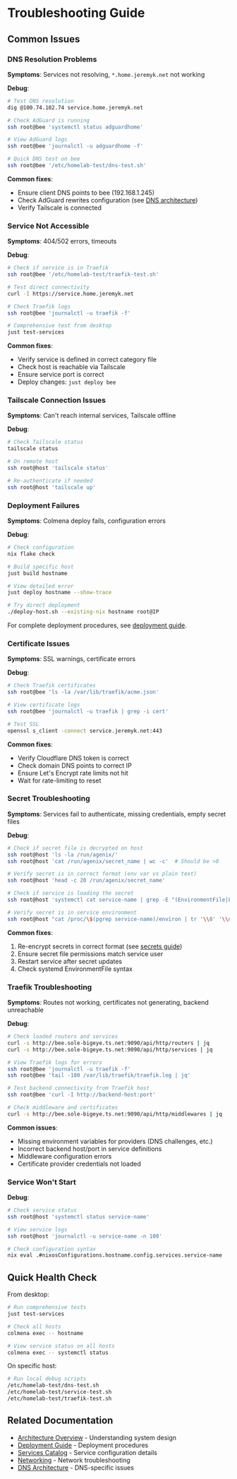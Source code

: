 # Troubleshooting Guide

## Common Issues

### DNS Resolution Problems

**Symptoms**: Services not resolving, `*.home.jeremyk.net` not working

**Debug**:

```bash
# Test DNS resolution
dig @100.74.102.74 service.home.jeremyk.net

# Check AdGuard is running
ssh root@bee 'systemctl status adguardhome'

# View AdGuard logs
ssh root@bee 'journalctl -u adguardhome -f'

# Quick DNS test on bee
ssh root@bee '/etc/homelab-test/dns-test.sh'
```

**Common fixes**:

- Ensure client DNS points to bee (192.168.1.245)
- Check AdGuard rewrites configuration (see [DNS architecture](./architecture/dns.md))
- Verify Tailscale is connected

### Service Not Accessible

**Symptoms**: 404/502 errors, timeouts

**Debug**:

```bash
# Check if service is in Traefik
ssh root@bee '/etc/homelab-test/traefik-test.sh'

# Test direct connectivity
curl -I https://service.home.jeremyk.net

# Check Traefik logs
ssh root@bee 'journalctl -u traefik -f'

# Comprehensive test from desktop
just test-services
```

**Common fixes**:

- Verify service is defined in correct category file
- Check host is reachable via Tailscale
- Ensure service port is correct
- Deploy changes: `just deploy bee`

### Tailscale Connection Issues

**Symptoms**: Can't reach internal services, Tailscale offline

**Debug**:

```bash
# Check Tailscale status
tailscale status

# On remote host
ssh root@host 'tailscale status'

# Re-authenticate if needed
ssh root@host 'tailscale up'
```

### Deployment Failures

**Symptoms**: Colmena deploy fails, configuration errors

**Debug**:

```bash
# Check configuration
nix flake check

# Build specific host
just build hostname

# View detailed error
just deploy hostname --show-trace

# Try direct deployment
./deploy-host.sh --existing-nix hostname root@IP
```

For complete deployment procedures, see [deployment guide](./deployment.md).

### Certificate Issues

**Symptoms**: SSL warnings, certificate errors

**Debug**:

```bash
# Check Traefik certificates
ssh root@bee 'ls -la /var/lib/traefik/acme.json'

# View certificate logs
ssh root@bee 'journalctl -u traefik | grep -i cert'

# Test SSL
openssl s_client -connect service.jeremyk.net:443
```

**Common fixes**:

- Verify Cloudflare DNS token is correct
- Check domain DNS points to correct IP
- Ensure Let's Encrypt rate limits not hit
- Wait for rate-limiting to reset

### Secret Troubleshooting

**Symptoms**: Services fail to authenticate, missing credentials, empty secret files

**Debug**:

```bash
# Check if secret file is decrypted on host
ssh root@host 'ls -la /run/agenix/'
ssh root@host 'cat /run/agenix/secret_name | wc -c'  # Should be >0

# Verify secret is in correct format (env var vs plain text)
ssh root@host 'head -c 20 /run/agenix/secret_name'

# Check if service is loading the secret
ssh root@host 'systemctl cat service-name | grep -E "(EnvironmentFile|LoadCredential)"'

# Verify secret is in service environment
ssh root@host "cat /proc/\$(pgrep service-name)/environ | tr '\\0' '\\n' | grep SECRET_PREFIX"
```

**Common fixes**:

1. Re-encrypt secrets in correct format (see [secrets guide](./guides/secrets.md))
2. Ensure secret file permissions match service user
3. Restart service after secret updates
4. Check systemd EnvironmentFile syntax

### Traefik Troubleshooting

**Symptoms**: Routes not working, certificates not generating, backend unreachable

**Debug**:

```bash
# Check loaded routers and services
curl -s http://bee.sole-bigeye.ts.net:9090/api/http/routers | jq
curl -s http://bee.sole-bigeye.ts.net:9090/api/http/services | jq

# View Traefik logs for errors
ssh root@bee 'journalctl -u traefik -f'
ssh root@bee 'tail -100 /var/lib/traefik/traefik.log | jq'

# Test backend connectivity from Traefik host
ssh root@bee 'curl -I http://backend-host:port'

# Check middleware and certificates
curl -s http://bee.sole-bigeye.ts.net:9090/api/http/middlewares | jq
```

**Common issues**:

- Missing environment variables for providers (DNS challenges, etc.)
- Incorrect backend host/port in service definitions
- Middleware configuration errors
- Certificate provider credentials not loaded

### Service Won't Start

**Debug**:

```bash
# Check service status
ssh root@host 'systemctl status service-name'

# View service logs
ssh root@host 'journalctl -u service-name -n 100'

# Check configuration syntax
nix eval .#nixosConfigurations.hostname.config.services.service-name
```

## Quick Health Check

From desktop:

```bash
# Run comprehensive tests
just test-services

# Check all hosts
colmena exec -- hostname

# View service status on all hosts
colmena exec -- systemctl status
```

On specific host:

```bash
# Run local debug scripts
/etc/homelab-test/dns-test.sh
/etc/homelab-test/service-test.sh
/etc/homelab-test/traefik-test.sh
```

## Related Documentation

- [Architecture Overview](./architecture.md) - Understanding system design
- [Deployment Guide](./deployment.md) - Deployment procedures
- [Services Catalog](./services.md) - Service configuration details
- [Networking](./networking.md) - Network troubleshooting
- [DNS Architecture](./architecture/dns.md) - DNS-specific issues
